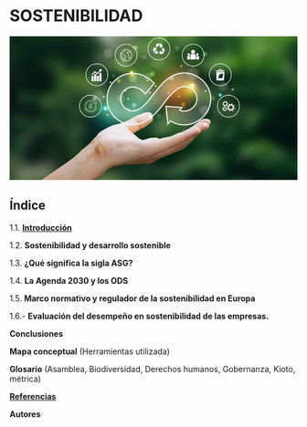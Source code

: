 # SOSTENIBILIDAD

![sostenibilidad](img/sostenibilidad-como-megatendencia-850x425.jpg)
 
## Índice
1.1. [**Introducción**](introduccion.md)

1.2. **Sostenibilidad y desarrollo sostenible**

1.3. **¿Qué significa la sigla ASG?**

1.4. **La Agenda 2030 y los ODS**

1.5. **Marco normativo y regulador de la sostenibilidad en Europa**

1.6.- **Evaluación del desempeño en sostenibilidad de las empresas.**

**Conclusiones**

**Mapa conceptual** (Herramientas utilizada)

**Glosario** (Asamblea, Biodiversidad, Derechos humanos, Gobernanza, Kioto, métrica)

[**Referencias**](https://es.wikipedia.org/wiki/Sostenibilidad)

**Autores**

